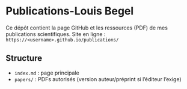 # Publications-Louis Begel

Ce dépôt contient la page GitHub et les ressources (PDF) de mes publications scientifiques.
Site en ligne : `https://<username>.github.io/publications/`

## Structure
- `index.md` : page principale
- `papers/` : PDFs autorisés (version auteur/préprint si l’éditeur l’exige)

